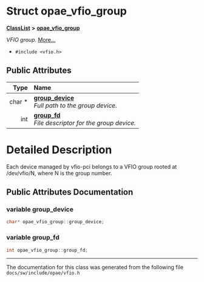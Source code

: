 
# Struct opae\_vfio\_group



[**ClassList**](annotated.md) **>** [**opae\_vfio\_group**](structopae__vfio__group.md)



_VFIO group._ [More...](#detailed-description)

* `#include <vfio.h>`













## Public Attributes

| Type | Name |
| ---: | :--- |
|  char \* | [**group\_device**](#variable-group_device)  <br>_Full path to the group device._  |
|  int | [**group\_fd**](#variable-group_fd)  <br>_File descriptor for the group device._  |










# Detailed Description


Each device managed by vfio-pci belongs to a VFIO group rooted at /dev/vfio/N, where N is the group number. 


    
## Public Attributes Documentation


### variable group\_device 

```C++
char* opae_vfio_group::group_device;
```




### variable group\_fd 

```C++
int opae_vfio_group::group_fd;
```




------------------------------
The documentation for this class was generated from the following file `docs/sw/include/opae/vfio.h`